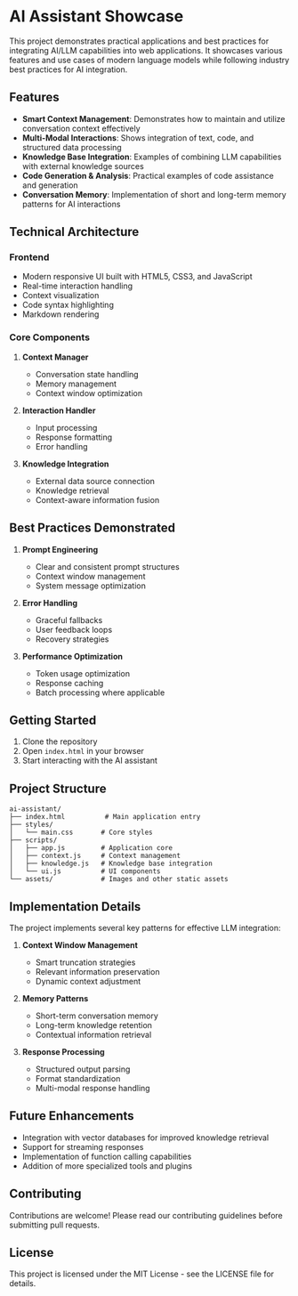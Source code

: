 # AI Assistant Showcase

This project demonstrates practical applications and best practices for integrating AI/LLM capabilities into web applications. It showcases various features and use cases of modern language models while following industry best practices for AI integration.

## Features

- **Smart Context Management**: Demonstrates how to maintain and utilize conversation context effectively
- **Multi-Modal Interactions**: Shows integration of text, code, and structured data processing
- **Knowledge Base Integration**: Examples of combining LLM capabilities with external knowledge sources
- **Code Generation & Analysis**: Practical examples of code assistance and generation
- **Conversation Memory**: Implementation of short and long-term memory patterns for AI interactions

## Technical Architecture

### Frontend
- Modern responsive UI built with HTML5, CSS3, and JavaScript
- Real-time interaction handling
- Context visualization
- Code syntax highlighting
- Markdown rendering

### Core Components
1. **Context Manager**
   - Conversation state handling
   - Memory management
   - Context window optimization

2. **Interaction Handler**
   - Input processing
   - Response formatting
   - Error handling

3. **Knowledge Integration**
   - External data source connection
   - Knowledge retrieval
   - Context-aware information fusion

## Best Practices Demonstrated

1. **Prompt Engineering**
   - Clear and consistent prompt structures
   - Context window management
   - System message optimization

2. **Error Handling**
   - Graceful fallbacks
   - User feedback loops
   - Recovery strategies

3. **Performance Optimization**
   - Token usage optimization
   - Response caching
   - Batch processing where applicable

## Getting Started

1. Clone the repository
2. Open `index.html` in your browser
3. Start interacting with the AI assistant

## Project Structure

```
ai-assistant/
├── index.html          # Main application entry
├── styles/
│   └── main.css       # Core styles
├── scripts/
│   ├── app.js         # Application core
│   ├── context.js     # Context management
│   ├── knowledge.js   # Knowledge base integration
│   └── ui.js          # UI components
└── assets/            # Images and other static assets
```

## Implementation Details

The project implements several key patterns for effective LLM integration:

1. **Context Window Management**
   - Smart truncation strategies
   - Relevant information preservation
   - Dynamic context adjustment

2. **Memory Patterns**
   - Short-term conversation memory
   - Long-term knowledge retention
   - Contextual information retrieval

3. **Response Processing**
   - Structured output parsing
   - Format standardization
   - Multi-modal response handling

## Future Enhancements

- Integration with vector databases for improved knowledge retrieval
- Support for streaming responses
- Implementation of function calling capabilities
- Addition of more specialized tools and plugins

## Contributing

Contributions are welcome! Please read our contributing guidelines before submitting pull requests.

## License

This project is licensed under the MIT License - see the LICENSE file for details.